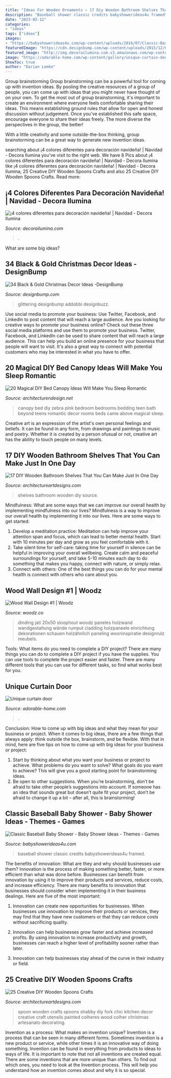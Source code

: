 ```yaml
---
title: "Ideas For Wooden Ornaments ~ 17 Diy Wooden Bathroom Shelves That You Can Make Just In One Day"
description: "Baseball shower classic credits babyshowerideas4u framed"
date: "2023-02-12"
categories:
- "ideas"
tags: ["ideas"]
images:
- "https://babyshowerideas4u.com/wp-content/uploads/2016/07/Classic-Baseball-Baby-Shower-Framed-Art.jpg"
featuredImage: "https://cdn.designbump.com/wp-content/uploads/2015/12/Glittering-Black-And-Gold-Christmas-Decor-ideas-14.jpg"
featured_image: "http://img.decorailumina.com.s3.amazonaws.com/wp-content/uploads/2014/12/Color-rojo.jpg"
image: "https://adorable-home.com/wp-content/gallery/unique-curtain-door/unique-curtain-door-6.jpg"
ShowToc: true
author: "Darian Lemke"
---
```



Group brainstorming
Group brainstorming can be a powerful tool for coming up with invention ideas. By pooling the creative resources of a group of people, you can come up with ideas that you might never have thought of on your own.
To get the most out of group brainstorming, it's important to create an environment where everyone feels comfortable sharing their ideas. This means establishing ground rules that allow for open and honest discussion without judgement. Once you've established this safe space, encourage everyone to share their ideas freely. The more diverse the perspectives in the group, the better!

With a little creativity and some outside-the-box thinking, group brainstorming can be a great way to generate new invention ideas.

	

		
searching about ¡4 colores diferentes para decoración navideña! | Navidad - Decora Ilumina you've visit to the right web. We have 8 Pics about ¡4 colores diferentes para decoración navideña! | Navidad - Decora Ilumina like ¡4 colores diferentes para decoración navideña! | Navidad - Decora Ilumina, 25 Creative DIY Wooden Spoons Crafts and also 25 Creative DIY Wooden Spoons Crafts. Read more:
		
    
## ¡4 Colores Diferentes Para Decoración Navideña! | Navidad - Decora Ilumina

<img loading=lazy src="http://img.decorailumina.com.s3.amazonaws.com/wp-content/uploads/2014/12/Color-rojo.jpg" onerror="this.onerror=null;this.src='https://tse4.mm.bing.net/th?id=OIP.VaVjyuk2sAqNE8PhLvCcXAHaNU&amp;pid=15.1';" alt="¡4 colores diferentes para decoración navideña! | Navidad - Decora Ilumina">

_Source: decorailumina.com_

>. 

	

What are some big ideas?
 

    
## 34 Black &amp; Gold Christmas Decor Ideas -DesignBump

<img loading=lazy src="https://cdn.designbump.com/wp-content/uploads/2015/12/Glittering-Black-And-Gold-Christmas-Decor-ideas-14.jpg" onerror="this.onerror=null;this.src='https://tse4.mm.bing.net/th?id=OIP.I62gCO1W2PqMZtambayCWQHaKj&amp;pid=15.1';" alt="34 Black &amp; Gold Christmas Decor Ideas -DesignBump">

_Source: designbump.com_

>glittering designbump addobbi designbuzz. 

	

Use social media to promote your business: Use Twitter, Facebook, and LinkedIn to post content that will reach a large audience.
Are you looking for creative ways to promote your business online? Check out these three social media platforms and use them to promote your business. Twitter, Facebook, and LinkedIn can be used to share content that will reach a large audience. This can help you build an online presence for your business that people will want to visit. It's also a great way to connect with potential customers who may be interested in what you have to offer.

    
## 20 Magical DIY Bed Canopy Ideas Will Make You Sleep Romantic

<img loading=lazy src="http://cdn.architecturendesign.net/wp-content/uploads/2015/07/AD-DIY-Bed-Canopy-18.jpg" onerror="this.onerror=null;this.src='https://tse1.mm.bing.net/th?id=OIP.AKjCfW2kRfPpCNHvgzt2rgHaJ7&amp;pid=15.1';" alt="20 Magical DIY Bed Canopy Ideas Will Make You Sleep Romantic">

_Source: architecturendesign.net_

>canopy bed diy zebra pink bedroom bedrooms bedding teen bath beyond teens romantic decor rooms beds came above magical sleep. 

	

Creative art is an expression of the artist's own personal feelings and beliefs. It can be found in any form, from drawings and paintings to music and poetry. Whether it is created by a person ofusual or not, creative art has the ability to touch people on many levels.

    
## 17 DIY Wooden Bathroom Shelves That You Can Make Just In One Day

<img loading=lazy src="https://www.architectureartdesigns.com/wp-content/uploads/2016/09/8-15.jpg" onerror="this.onerror=null;this.src='https://tse1.mm.bing.net/th?id=OIP.pJaW7kCNKruAcAoc-XfNkQHaLH&amp;pid=15.1';" alt="17 DIY Wooden Bathroom Shelves That You Can Make Just In One Day">

_Source: architectureartdesigns.com_

>shelves bathroom wooden diy source. 

	

Mindfulness: What are some ways that we can improve our overall health by implementing mindfulness into our lives?
Mindfulness is a way to improve our overall health by implementing it into our lives. Here are some ways to get started: 
1. Develop a meditation practice: Meditation can help improve your attention span and focus, which can lead to better mental health. Start with 10 minutes per day and grow as you feel comfortable with it. 
2. Take silent time for self-care: taking time for yourself in silence can be helpful in improving your overall wellbeing. Create calm and peaceful surroundings for yourself, and take 5-10 minutes each day to do something that makes you happy, connect with nature, or simply relax. 
3. Connect with others: One of the best things you can do for your mental health is connect with others who care about you.

    
## Wood Wall Design #1 | Woodz

<img loading=lazy src="https://www.woodz.co/wp-content/uploads/2016/11/Wood-Wall-2.jpg" onerror="this.onerror=null;this.src='https://tse4.mm.bing.net/th?id=OIP.plZqsvx6yG75dgVEZWZPygHaLM&amp;pid=15.1';" alt="Wood Wall Design #1 | Woodz">

_Source: woodz.co_

>dinding jati 20x50 sloophout woodz paneles holzwand wandgestaltung wände rumput cladding holzpaneele einrichtung dekorationen schauen holzähnlich paneling wooninspiratie designrulz meubels. 

	

Tools: What items do you need to complete a DIY project?
There are many things you can do to complete a DIY project if you have the supplies. You can use tools to complete the project easier and faster. There are many different tools that you can use for different tasks, so find what works best for you.

    
## Unique Curtain Door

<img loading=lazy src="https://adorable-home.com/wp-content/gallery/unique-curtain-door/unique-curtain-door-6.jpg" onerror="this.onerror=null;this.src='https://tse3.mm.bing.net/th?id=OIP.Bd2Gisqnq4ciaxxCm9ctwAHaLH&amp;pid=15.1';" alt="Unique curtain door">

_Source: adorable-home.com_

>. 

	

Conclusion: How to come up with big ideas and what they mean for your business or project.
When it comes to big ideas, there are a few things that always apply: think outside the box, brainstorm, and be flexible. With that in mind, here are five tips on how to come up with big ideas for your business or project: 
1. Start by thinking about what you want your business or project to achieve. What problems do you want to solve? What goals do you want to achieve? This will give you a good starting point for brainstorming ideas. 
2. Be open to other suggestions. When you’re brainstorming, don’t be afraid to take other people’s suggestions into account. If someone has an idea that sounds great but doesn’t quite fit your project, don’t be afraid to change it up a bit – after all, this is brainstorming! 

    
## Classic Baseball Baby Shower - Baby Shower Ideas - Themes - Games

<img loading=lazy src="https://babyshowerideas4u.com/wp-content/uploads/2016/07/Classic-Baseball-Baby-Shower-Framed-Art.jpg" onerror="this.onerror=null;this.src='https://tse4.mm.bing.net/th?id=OIP.J-Yo3kGCFebgIMvLxClG_AHaJ4&amp;pid=15.1';" alt="Classic Baseball Baby Shower - Baby Shower Ideas - Themes - Games">

_Source: babyshowerideas4u.com_

>baseball shower classic credits babyshowerideas4u framed. 

	

The benefits of innovation: What are they and why should businesses use them?
Innovation is the process of making something better, faster, or more efficient than what was done before. Businesses can benefit from innovation by using it to improve their products and services, reduce costs, and increase efficiency. There are many benefits to innovation that businesses should consider when implementing it in their business dealings. Here are five of the most important: 
1. Innovation can create new opportunities for businesses. When businesses use innovation to improve their products or services, they may find that they have new customers or that they can reduce costs without sacrificing quality. 

2. Innovation can help businesses grow faster and achieve increased profits. By using innovation to increase productivity and growth, businesses can reach a higher level of profitability sooner rather than later. 

3. Innovation can help businesses stay ahead of the curve in their industry or field.

    
## 25 Creative DIY Wooden Spoons Crafts

<img loading=lazy src="https://www.architectureartdesigns.com/wp-content/uploads/2013/11/36.jpg" onerror="this.onerror=null;this.src='https://tse3.mm.bing.net/th?id=OIP.koKviN0vdg0urEDFmg4cFwHaJ3&amp;pid=15.1';" alt="25 Creative DIY Wooden Spoons Crafts">

_Source: architectureartdesigns.com_

>spoon wooden crafts spoons shabby diy fork chic kitchen decor creative craft utensils painted colheres wood colher christmas artesanato decorating. 

	

Invention as a process: What makes an invention unique?
Invention is a process that can be seen in many different forms. Sometimes invention is a new product or service, while other times it is an innovative way of doing something. Invention can be found in everything from products to ideas to ways of life.
It is important to note that not all inventions are created equal. There are some inventions that are more unique than others. To find out which ones, you need to look at the Invention process. This will help you understand how an invention comes about and why it is so special.


